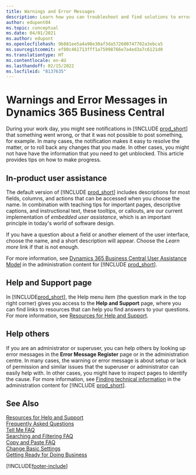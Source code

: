 ```yaml
---
title: Warnings and Error Messages
description: Learn how you can troubleshoot and find solutions to error messages when you work in Business Central.
author: edupont04
ms.topic: conceptual
ms.date: 04/01/2021
ms.author: edupont
ms.openlocfilehash: 9b881ee5a4a98e30af3da572600747702a3ebca5
ms.sourcegitcommit: ef80c461713fff1a75998766e7a4ed3a7c6121d0
ms.translationtype: HT
ms.contentlocale: en-AU
ms.lasthandoff: 02/15/2022
ms.locfileid: "8137635"
---
```

# <a name="warnings-and-error-messages-in-dynamics-365-business-central"></a>Warnings and Error Messages in Dynamics 365 Business Central

During your work day, you might see notifications in [!INCLUDE [prod_short](includes/prod_short.md)] that something went wrong, or that it was not possible to post something, for example. In many cases, the notification makes it easy to resolve the matter, or to roll back any changes that you made. In other cases, you might not have have the information that you need to get unblocked. This article provides tips on how to make progress.  

## <a name="in-product-user-assistance"></a>In-product user assistance

The default version of [!INCLUDE [prod_short](includes/prod_short.md)] includes descriptions for most fields, columns, and actions that can be accessed when you choose the name. In combination with teaching tips for important pages, descriptive captions, and instructional text, these tooltips, or callouts, are our current implementation of *embedded user assistance*, which is an important principle in today's world of software design.  

If you have a question about a field or another element of the user interface, choose the name, and a short description will appear. Choose the *Learn more* link if that is not enough.  

For more information, see [Dynamics 365 Business Central User Assistance Model](/dynamics365/business-central/dev-itpro/user-assistance) in the administration content for [!INCLUDE [prod_short](includes/prod_short.md)].  

## <a name="help-and-support-page"></a>Help and Support page

In [!INCLUDE[prod_short](includes/prod_short.md)], the Help menu item (the question mark in the top right corner) gives you access to the **Help and Support** page, where you can find links to resources that can help you find answers to your questions. For more information, see [Resources for Help and Support](product-help-and-support.md).  

## <a name="help-others"></a>Help others

If you are an administrator or superuser, you can help others by looking up error messages in the **Error Message Register** page or in the administration centre. In many cases, the warning or error message is about setup or lack of permission and similar issues that the superuser or administrator can easily help with. In other cases, you might have to inspect pages to identify the cause. For more information, see [Finding technical information](/dynamics365/business-central/dev-itpro/administration/manage-technical-support#finding-technical-information) in the administration content for [!INCLUDE [prod_short](includes/prod_short.md)].  

## <a name="see-also"></a>See Also

[Resources for Help and Support](product-help-and-support.md)  
[Frequently Asked Questions](across-faq.yml)  
[Tell Me FAQ](ui-search-faq.md)  
[Searching and Filtering FAQ](ui-search-filter-faq.yml)  
[Copy and Paste FAQ](faq-copy-paste.yml)  
[Change Basic Settings](ui-change-basic-settings.md)  
[Getting Ready for Doing Business](ui-get-ready-business.md)  


[!INCLUDE[footer-include](includes/footer-banner.md)]